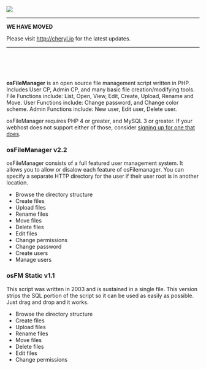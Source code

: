 [![](http://www.osfilemanager.com/images/home.jpg)](http://www.osfilemanager.com/download.html)



---


**WE HAVE MOVED**

Please visit http://cheryl.io for the latest updates.



---


```





```


**osFileManager** is an open source file management script written in PHP. Includes User CP, Admin CP, and many basic file creation/modifying tools. File Functions include: List, Open, View, Edit, Create, Upload, Rename and Move. User Functions include: Change password, and Change color scheme. Admin Functions include: New user, Edit user, Delete user.

osFileManager requires PHP 4 or greater, and MySQL 3 or greater. If your webhost does not support either of those, consider [signing up for one that does](http://www.osfilemanager.com/hosting.html).


### osFileManager v2.2 ###

osFileManager consists of a full featured user management system. It allows you to allow or disalow each feature of osFilemanager. You can specify a separate HTTP directory for the user if their user root is in another location.

  * Browse the directory structure
  * Create files
  * Upload files
  * Rename files
  * Move files
  * Delete files
  * Edit files
  * Change permissions
  * Change password
  * Create users
  * Manage users



### osFM Static v1.1 ###

This script was written in 2003 and is sustained in a single file. This version strips the SQL portion of the script so it can be used as easily as possible. Just drag and drop and it works.

  * Browse the directory structure
  * Create files
  * Upload files
  * Rename files
  * Move files
  * Delete files
  * Edit files
  * Change permissions